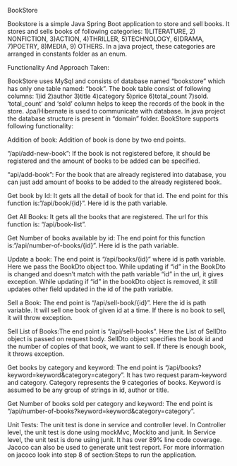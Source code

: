 BookStore

Bookstore is a simple Java Spring Boot application to store and sell books. It stores and sells books of following categories: 1)LITERATURE, 2) NONFICTION, 3)ACTION, 4)THRILLER, 5)TECHNOLOGY, 6)DRAMA, 7)POETRY, 8)MEDIA, 9) OTHERS. In a java project, these categories are arranged in constants folder as an enum.

Functionality And Approach Taken:

BookStore uses MySql and consists of database named “bookstore” which has only one table named: “book”. The book table consist of following columns: 1)id 2)author 3)title 4)category 5)price 6)total_count 7)sold. ‘total_count’ and ‘sold’ column helps to keep the records of the book in the store. Jpa/Hibernate is used to communicate with database. In java project the database structure is present in “domain” folder. BookStore supports following functionality:

Addition of book: Addition of book is done by two end points.

“/api/add-new-book”: If the book is not registered before, it should be registered and the amount of books to be added can be specified.

“api/add-book”: For the book that are already registered into database, you can just add amount of books to be added to the already registered book.

Get book by Id: It gets all the detail of book for that id. The end point for this function is:”/api/book/{id}”. Here id is the path variable.

Get All Books: It gets all the books that are registered. The url for this function is: “/api/book-list”.

Get Number of books available by id: The end point for this function is:”/api/number-of-books/{id}”. Here id is the path variable.

Update a book: The end point is “/api/books/{id}” where id is path variable. Here we pass the BookDto object too. While updating if “id” in the BookDto is changed and doesn’t match with the path variable “id” in the url, it gives exception. While updating if “id” in the bookDto object is removed, it still updates other field updated in the id of the path variable.

Sell a Book: The end point is “/api/sell-book/{id}”. Here the id is path variable. It will sell one book of given id at a time. If there is no book to sell, it will throw exception.

Sell List of Books:The end point is “/api/sell-books”. Here the List of SellDto object is passed on request body. SellDto object specifies the book id and the number of copies of that book, we want to sell. If there is enough book, it throws exception.

Get books by category and keyword: The end point is “/api/books?keyword=keyword&category=category”. It has two request param-keyword and category. Category represents the 9 categories of books. Keyword is assumed to be any group of strings in id, author or title.

Get Number of books sold per category and keyword: The end point is “/api/number-of-books?keyword=keyword&category=category”.

Unit Tests: The unit test is done in service and controller level. In Controller level, the unit test is done using mockMvc, Mockito and junit. In Service level, the unit test is done using junit. It has over 89% line code coverage. Jacoco can also be used to generate unit test report. For more information on jacoco look into step 8 of section:Steps to run the application.
